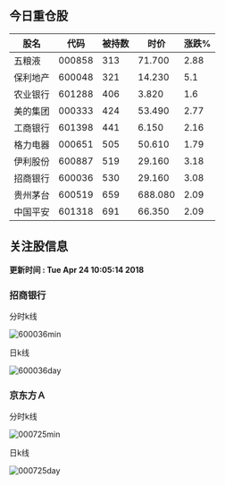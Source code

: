 
## 今日重仓股 

|股名|代码|被持数|时价|涨跌%|
|---|---|---|---|---|
|五粮液|000858|313|71.700|2.88|
|保利地产|600048|321|14.230|5.1|
|农业银行|601288|406|3.820|1.6|
|美的集团|000333|424|53.490|2.77|
|工商银行|601398|441|6.150|2.16|
|格力电器|000651|505|50.610|1.79|
|伊利股份|600887|519|29.160|3.18|
|招商银行|600036|530|29.160|3.08|
|贵州茅台|600519|659|688.080|2.09|
|中国平安|601318|691|66.350|2.09|

## 关注股信息
**更新时间 : Tue Apr 24 10:05:14 2018**
### 招商银行 
分时k线

![600036min](http://image.sinajs.cn/newchart/min/n/sh600036.gif)

日k线

![600036day](http://image.sinajs.cn/newchart/daily/n/sh600036.gif)

### 京东方Ａ 
分时k线

![000725min](http://image.sinajs.cn/newchart/min/n/sz000725.gif)

日k线

![000725day](http://image.sinajs.cn/newchart/daily/n/sz000725.gif)
